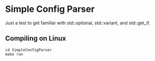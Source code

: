 # Simple Config Parser

Just a test to get familiar with std::optional, std::variant, and std::get_if.


## Compiling on Linux

~~~
cd SimpleConfigParser
make run
~~~